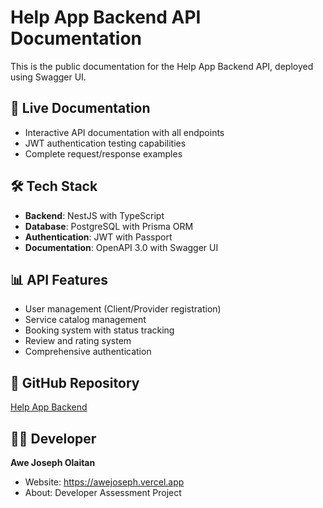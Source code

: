 # Help App Backend API Documentation

This is the public documentation for the Help App Backend API, deployed using Swagger UI.

## 🚀 Live Documentation
- Interactive API documentation with all endpoints
- JWT authentication testing capabilities
- Complete request/response examples

## 🛠 Tech Stack
- **Backend**: NestJS with TypeScript
- **Database**: PostgreSQL with Prisma ORM
- **Authentication**: JWT with Passport
- **Documentation**: OpenAPI 3.0 with Swagger UI

## 📊 API Features
- User management (Client/Provider registration)
- Service catalog management
- Booking system with status tracking
- Review and rating system
- Comprehensive authentication

## 🔗 GitHub Repository
[Help App Backend](https://github.com/your-username/help-app-backend)

## 👨‍💻 Developer
**Awe Joseph Olaitan**
- Website: https://awejoseph.vercel.app
- About: Developer Assessment Project
